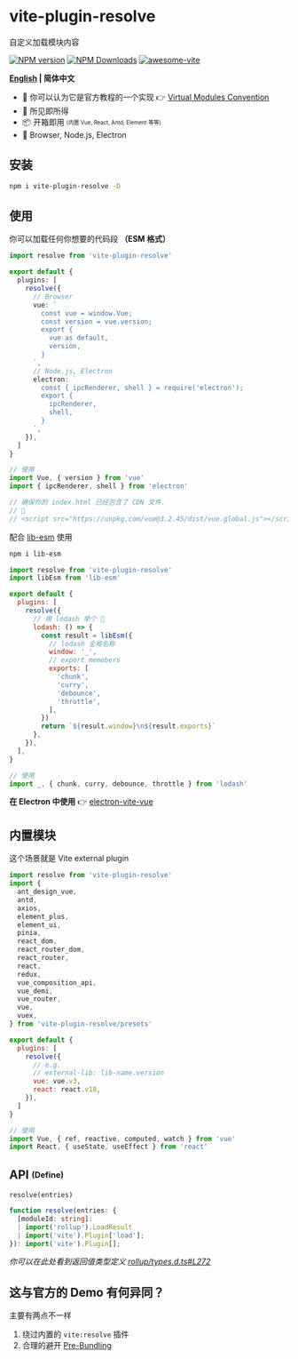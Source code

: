 # vite-plugin-resolve

自定义加载模块内容

[![NPM version](https://img.shields.io/npm/v/vite-plugin-resolve.svg)](https://npmjs.org/package/vite-plugin-resolve)
[![NPM Downloads](https://img.shields.io/npm/dm/vite-plugin-resolve.svg?style=flat)](https://npmjs.org/package/vite-plugin-resolve)
[![awesome-vite](https://awesome.re/badge.svg)](https://github.com/vitejs/awesome-vite)

**[English](https://github.com/vite-plugin/vite-plugin-resolve#readme) | 简体中文**

- 🤔 你可以认为它是官方教程的一个实现 👉 [Virtual Modules Convention](https://vitejs.dev/guide/api-plugin.html#virtual-modules-convention)
- 🌱 所见即所得
- 📦 开箱即用 <sub><sup>(内置 Vue, React, Antd, Element 等等)</sup></sub>
- 🚀 Browser, Node.js, Electron

## 安装

```bash
npm i vite-plugin-resolve -D
```

## 使用

你可以加载任何你想要的代码段 **（ESM 格式）**

```ts
import resolve from 'vite-plugin-resolve'

export default {
  plugins: [
    resolve({
      // Browser
      vue: `
        const vue = window.Vue;
        const version = vue.version;
        export {
          vue as default,
          version,
        }
      `,
      // Node.js, Electron
      electron: `
        const { ipcRenderer, shell } = require('electron');
        export {
          ipcRenderer,
          shell,
        }
      `,
    }),
  ]
}

// 使用
import Vue, { version } from 'vue'
import { ipcRenderer, shell } from 'electron'

// 确保你的 index.html 已经包含了 CDN 文件.
// 🌰
// <script src="https://unpkg.com/vue@3.2.45/dist/vue.global.js"></script>
```

配合 [lib-esm](https://www.npmjs.com/package/lib-esm) 使用

```sh
npm i lib-esm
```

```js
import resolve from 'vite-plugin-resolve'
import libEsm from 'lib-esm'

export default {
  plugins: [
    resolve({
      // 用 lodash 举个 🌰
      lodash: () => {
        const result = libEsm({
          // lodash 全局名称
          window: '_',
          // export memebers
          exports: [
            'chunk',
            'curry',
            'debounce',
            'throttle',
          ],
        })
        return `${result.window}\n${result.exports}`
      },
    }),
  ],
}

// 使用
import _, { chunk, curry, debounce, throttle } from 'lodash'
```

**在 Electron 中使用** 👉 [electron-vite-vue](https://github.com/electron-vite/electron-vite-vue/blob/main/packages/renderer/vite.config.ts)

## 内置模块

这个场景就是 Vite external plugin

```js
import resolve from 'vite-plugin-resolve'
import {
  ant_design_vue,
  antd,
  axios,
  element_plus,
  element_ui,
  pinia,
  react_dom,
  react_router_dom,
  react_router,
  react,
  redux,
  vue_composition_api,
  vue_demi,
  vue_router,
  vue,
  vuex,
} from 'vite-plugin-resolve/presets'

export default {
  plugins: [
    resolve({
      // e.g.
      // external-lib: lib-name.version
      vue: vue.v3,
      react: react.v18,
    }),
  ]
}

// 使用
import Vue, { ref, reactive, computed, watch } from 'vue'
import React, { useState, useEffect } from 'react'
```

## API <sub><sup>(Define)</sup></sub>

`resolve(entries)`

```ts
function resolve(entries: {
  [moduleId: string]:
  | import('rollup').LoadResult
  | import('vite').Plugin['load'];
}): import('vite').Plugin[];
```

*你可以在此处看到返回值类型定义 [rollup/types.d.ts#L272](https://github.com/rollup/rollup/blob/b8315e03f9790d610a413316fbf6d565f9340cab/src/rollup/types.d.ts#L272)*

## 这与官方的 Demo 有何异同？

主要有两点不一样

1. 绕过内置的 `vite:resolve` 插件
2. 合理的避开 [Pre-Bundling](https://vitejs.dev/guide/dep-pre-bundling.html)
